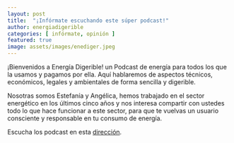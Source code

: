 ```yaml
---
layout: post
title:  "¡Infórmate escuchando este súper podcast!"
author: energiadigerible
categories: [ infórmate, opinión ]
featured: true
image: assets/images/enediger.jpeg
---
```


¡Bienvenidos a Energía Digerible! un Podcast de energía para todos los que la usamos y pagamos por ella. Aquí hablaremos de aspectos técnicos, económicos, legales y ambientales de forma sencilla y digerible.

Nosotras somos Estefanía y Angélica, hemos trabajado en el sector energético en los últimos cinco años y nos interesa compartir con ustedes todo lo que hace funcionar a este sector, para que te vuelvas un usuario consciente y responsable en tu consumo de energía.

Escucha los podcast en esta [dirección][jekyll-docs].



[jekyll-docs]: https://castbox.fm/channel/Energ%C3%ADa-Digerible-Podcast-id2512889?country=en